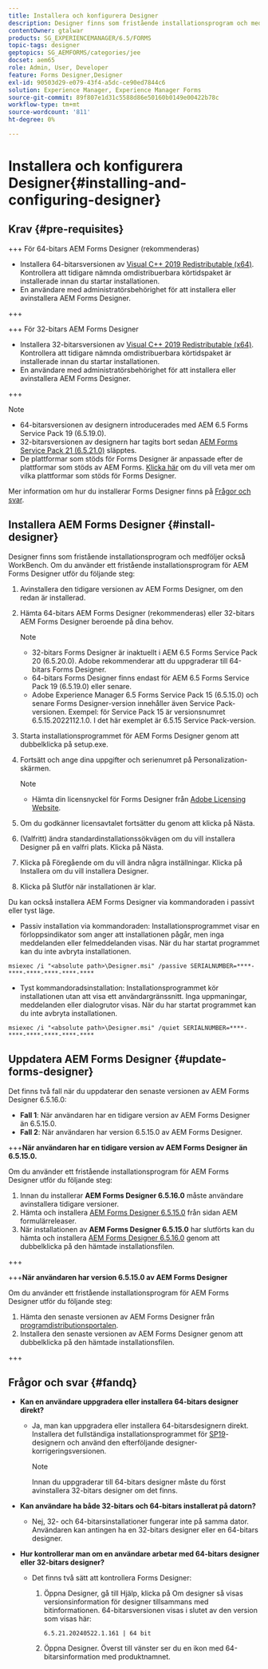 ```yaml
---
title: Installera och konfigurera Designer
description: Designer finns som fristående installationsprogram och medföljer också Workbench. Lär dig hur du installerar fristående Designer.
contentOwner: gtalwar
products: SG_EXPERIENCEMANAGER/6.5/FORMS
topic-tags: designer
geptopics: SG_AEMFORMS/categories/jee
docset: aem65
role: Admin, User, Developer
feature: Forms Designer,Designer
exl-id: 90503d29-e079-43f4-a5dc-ce90ed7844c6
solution: Experience Manager, Experience Manager Forms
source-git-commit: 89f807e1d31c5588d86e50160b0149e00422b78c
workflow-type: tm+mt
source-wordcount: '811'
ht-degree: 0%

---
```


# Installera och konfigurera Designer{#installing-and-configuring-designer}

## Krav {#pre-requisites}

+++ För 64-bitars AEM Forms Designer (rekommenderas)

* Installera 64-bitarsversionen av [Visual C++ 2019 Redistributable (x64)](https://learn.microsoft.com/en-us/cpp/windows/latest-supported-vc-redist?view=msvc-170). Kontrollera att tidigare nämnda omdistribuerbara körtidspaket är installerade innan du startar installationen.
* En användare med administratörsbehörighet för att installera eller avinstallera AEM Forms Designer.

+++

+++ För 32-bitars AEM Forms Designer

* Installera 32-bitarsversionen av [Visual C++ 2019 Redistributable (x64)](https://learn.microsoft.com/en-us/cpp/windows/latest-supported-vc-redist?view=msvc-170). Kontrollera att tidigare nämnda omdistribuerbara körtidspaket är installerade innan du startar installationen.
* En användare med administratörsbehörighet för att installera eller avinstallera AEM Forms Designer.

+++

>[!NOTE]
>
>* 64-bitarsversionen av designern introducerades med AEM 6.5 Forms Service Pack 19 (6.5.19.0).
>* 32-bitarsversionen av designern har tagits bort sedan [AEM Forms Service Pack 21 (6.5.21.0)](https://experienceleague.adobe.com/sv/docs/experience-manager-release-information/aem-release-updates/forms-updates/aem-forms-releases) släpptes.
> * De plattformar som stöds för Forms Designer är anpassade efter de plattformar som stöds av AEM Forms. [Klicka här](/help/forms/using/aem-forms-jee-supported-platforms.md) om du vill veta mer om vilka plattformar som stöds för Forms Designer.

Mer information om hur du installerar Forms Designer finns på [Frågor och svar](#fandq).

## Installera AEM Forms Designer {#install-designer}

Designer finns som fristående installationsprogram och medföljer också WorkBench. Om du använder ett fristående installationsprogram för AEM Forms Designer utför du följande steg:

1. Avinstallera den tidigare versionen av AEM Forms Designer, om den redan är installerad.
1. Hämta 64-bitars AEM Forms Designer (rekommenderas) eller 32-bitars AEM Forms Designer beroende på dina behov.

   >[!NOTE]
   > 
   >* 32-bitars Forms Designer är inaktuellt i AEM 6.5 Forms Service Pack 20 (6.5.20.0). Adobe rekommenderar att du uppgraderar till 64-bitars Forms Designer.
   >* 64-bitars Forms Designer finns endast för AEM 6.5 Forms Service Pack 19 (6.5.19.0) eller senare.
   >* Adobe Experience Manager 6.5 Forms Service Pack 15 (6.5.15.0) och senare Forms Designer-version innehåller även Service Pack-versionen. Exempel: för Service Pack 15 är versionsnumret 6.5.15.2022112.1.0. I det här exemplet är 6.5.15 Service Pack-version.

1. Starta installationsprogrammet för AEM Forms Designer genom att dubbelklicka på setup.exe.
1. Fortsätt och ange dina uppgifter och serienumret på Personalization-skärmen.

   >[!NOTE]
   >
   >* Hämta din licensnyckel för Forms Designer från [Adobe Licensing Website](https://licensing.adobe.com/).

1. Om du godkänner licensavtalet fortsätter du genom att klicka på Nästa.
1. (Valfritt) ändra standardinstallationssökvägen om du vill installera Designer på en valfri plats. Klicka på Nästa.
1. Klicka på Föregående om du vill ändra några inställningar. Klicka på Installera om du vill installera Designer.
1. Klicka på Slutför när installationen är klar.

Du kan också installera AEM Forms Designer via kommandoraden i passivt eller tyst läge.

* Passiv installation via kommandoraden: Installationsprogrammet visar en förloppsindikator som anger att installationen pågår, men inga meddelanden eller felmeddelanden visas. När du har startat programmet kan du inte avbryta installationen.

```shell
msiexec /i "<absolute path>\Designer.msi" /passive SERIALNUMBER=****-****-****-****-****-****
```

* Tyst kommandoradsinstallation: Installationsprogrammet kör installationen utan att visa ett användargränssnitt. Inga uppmaningar, meddelanden eller dialogrutor visas. När du har startat programmet kan du inte avbryta installationen.

```shell
msiexec /i "<absolute path>\Designer.msi" /quiet SERIALNUMBER=****-****-****-****-****-****
```

## Uppdatera AEM Forms Designer {#update-forms-designer}

Det finns två fall när du uppdaterar den senaste versionen av AEM Forms Designer 6.5.16.0:

* **Fall 1**: När användaren har en tidigare version av AEM Forms Designer än 6.5.15.0.
* **Fall 2**: När användaren har version 6.5.15.0 av AEM Forms Designer.

+++**När användaren har en tidigare version av AEM Forms Designer än 6.5.15.0.**

Om du använder ett fristående installationsprogram för AEM Forms Designer utför du följande steg:

1. Innan du installerar **AEM Forms Designer 6.5.16.0** måste användare avinstallera tidigare versioner.
1. Hämta och installera [AEM Forms Designer 6.5.15.0](https://experienceleague.adobe.com/docs/experience-manager-release-information/aem-release-updates/forms-updates/aem-forms-releases.html?lang=sv-SE) från sidan AEM formulärreleaser.
1. När installationen av **AEM Forms Designer 6.5.15.0** har slutförts kan du hämta och installera [AEM Forms Designer 6.5.16.0](https://experienceleague.adobe.com/docs/experience-manager-release-information/aem-release-updates/forms-updates/aem-forms-releases.html?lang=sv-SE) genom att dubbelklicka på den hämtade installationsfilen.

+++

+++**När användaren har version 6.5.15.0 av AEM Forms Designer**

Om du använder ett fristående installationsprogram för AEM Forms Designer utför du följande steg:
1. Hämta den senaste versionen av AEM Forms Designer från [programdistributionsportalen](https://experienceleague.adobe.com/docs/experience-manager-release-information/aem-release-updates/forms-updates/aem-forms-releases.html?lang=sv-SE).
1. Installera den senaste versionen av AEM Forms Designer genom att dubbelklicka på den hämtade installationsfilen.

+++

## Frågor och svar {#fandq}

* **Kan en användare uppgradera eller installera 64-bitars designer direkt?**
   * Ja, man kan uppgradera eller installera 64-bitarsdesignern direkt. Installera det fullständiga installationsprogrammet för [SP19](https://experience.adobe.com/#/downloads/content/software-distribution/en/aem.html?package=/content/software-distribution/en/details.html/content/dam/aem/public/adobe/packages/cq650/servicepack/fd/Designer-Patch/sp19_x64/aemforms_designer_6_5_0_wwe_win.zip)-designern och använd den efterföljande designer-korrigeringsversionen.

     >[!NOTE]
     > Innan du uppgraderar till 64-bitars designer måste du först avinstallera 32-bitars designer om det finns.

* **Kan användare ha både 32-bitars och 64-bitars installerat på datorn?**
   * Nej, 32- och 64-bitarsinstallationer fungerar inte på samma dator. Användaren kan antingen ha en 32-bitars designer eller en 64-bitars designer.

* **Hur kontrollerar man om en användare arbetar med 64-bitars designer eller 32-bitars designer?**
   * Det finns två sätt att kontrollera Forms Designer:

      1. Öppna Designer, gå till Hjälp, klicka på Om designer så visas versionsinformation för designer tillsammans med bitinformationen. 64-bitarsversionen visas i slutet av den version som visas här:

         `6.5.21.20240522.1.161 | 64 bit`
      1. Öppna Designer. Överst till vänster ser du en ikon med 64-bitarsinformation med produktnamnet.

